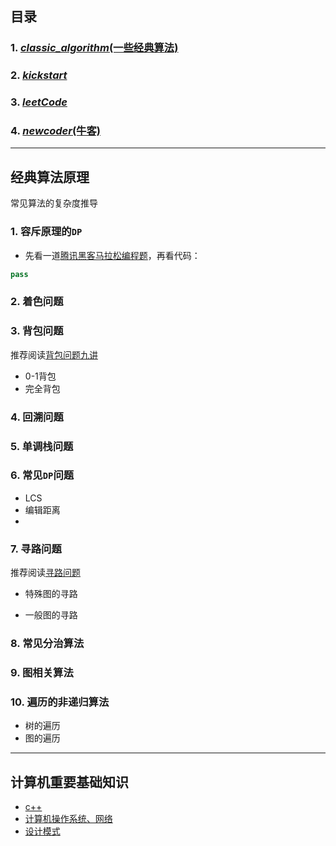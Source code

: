 ## 目录
### 1. [*classic_algorithm*(一些经典算法)](./classic_algorithm)
### 2. [*kickstart*](./kickstart)
### 3. [*leetCode*](./leetCode)
### 4. [*newcoder*(牛客)](./newcoder)

---

## 经典算法原理


<!-- 

### `KMP`算法
- [一篇外文博客](http://jakeboxer.com/blog/2009/12/13/the-knuth-morris-pratt-algorithm-in-my-own-words/)
- [next数组的计算原理](http://www.ruanyifeng.com/blog/2013/05/Knuth%E2%80%93Morris%E2%80%93Pratt_algorithm.html)

 -->

常见算法的复杂度推导

### 1. 容斥原理的`DP`
- 先看一道[腾讯黑客马拉松编程题](http://acm.hdu.edu.cn/showproblem.php?pid=4532)，再看代码：
```python
pass
```

### 2. 着色问题

### 3. 背包问题
推荐阅读[背包问题九讲](https://github.com/tianyicui/pack/blob/master/V2.pdf)
- 0-1背包
- 完全背包
### 4. 回溯问题

### 5. 单调栈问题

### 6. 常见`DP`问题
- LCS
- 编辑距离
- 
### 7. 寻路问题

推荐阅读[寻路问题](https://github.com/tianyicui/DP-Book/blob/master/path.pdf)

- 特殊图的寻路

- 一般图的寻路
### 8. 常见分治算法

### 9. 图相关算法

### 10. 遍历的非递归算法
- 树的遍历
- 图的遍历


---
## 计算机重要基础知识
- [c++](./newcoder/README.MD)
- [计算机操作系统、网络](./newcoder/README.MD)
- [设计模式](./newcoder/README.MD)